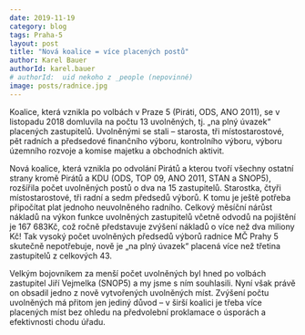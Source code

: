 ```yaml
---
date: 2019-11-19
category: blog
tags: Praha-5
layout: post
title: "Nová koalice = více placených postů"
author: Karel Bauer
authorId: karel.bauer
# authorId:  uid nekoho z _people (nepovinné)
image: posts/radnice.jpg
---
```


Koalice, která vznikla po volbách v Praze 5 (Piráti, ODS, ANO 2011), se v listopadu 2018 domluvila na počtu 13 uvolněných, tj. „na plný úvazek“ placených zastupitelů. Uvolněnými se stali – starosta, tři místostarostové, pět radních a předsedové finančního výboru, kontrolního výboru, výboru územního rozvoje a komise majetku a obchodních aktivit. 

Nová koalice, která vznikla po odvolání Pirátů a kterou tvoří všechny ostatní strany kromě Pirátů a KDU (ODS, TOP 09, ANO 2011, STAN a SNOP5), rozšířila počet uvolněných postů o dva na 15 zastupitelů. Starostka, čtyři místostarostové, tři radní a sedm předsedů výborů. K tomu je ještě potřeba připočítat plat jednoho neuvolněného radního. Celkový měsíční nárůst nákladů na výkon funkce uvolněných zastupitelů včetně odvodů na pojištění je 167 683Kč, což ročně představuje zvýšení nákladů o více než dva miliony Kč! Tak vysoký počet uvolněných předsedů výborů radnice MČ Prahy 5 skutečně nepotřebuje, nově je „na plný úvazek“ placená více než třetina zastupitelů z celkových 43. 

Velkým bojovníkem za menší počet uvolněných byl hned po volbách zastupitel Jiří Vejmelka (SNOP5) a my jsme s ním souhlasili. Nyní však právě on obsadil jedno z nově vytvořených uvolněných míst. Zvýšení počtu uvolněných má přitom jen jediný důvod – v širší koalici je třeba více placených míst bez ohledu na předvolební proklamace o úsporách a efektivnosti chodu úřadu. 
